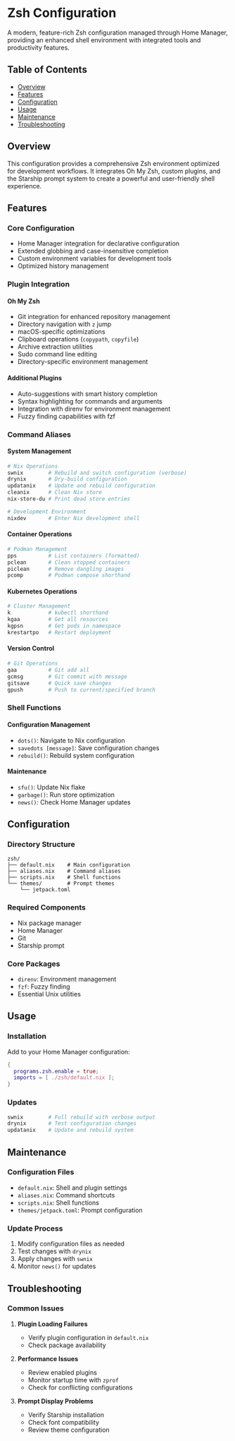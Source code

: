 # Zsh Configuration

A modern, feature-rich Zsh configuration managed through Home Manager, providing an enhanced shell environment with integrated tools and productivity features.

## Table of Contents

- [Overview](#overview)
- [Features](#features)
- [Configuration](#configuration)
- [Usage](#usage)
- [Maintenance](#maintenance)
- [Troubleshooting](#troubleshooting)

## Overview

This configuration provides a comprehensive Zsh environment optimized for development workflows. It integrates Oh My Zsh, custom plugins, and the Starship prompt system to create a powerful and user-friendly shell experience.

## Features

### Core Configuration
- Home Manager integration for declarative configuration
- Extended globbing and case-insensitive completion
- Custom environment variables for development tools
- Optimized history management

### Plugin Integration

#### Oh My Zsh
- Git integration for enhanced repository management
- Directory navigation with `z` jump
- macOS-specific optimizations
- Clipboard operations (`copypath`, `copyfile`)
- Archive extraction utilities
- Sudo command line editing
- Directory-specific environment management

#### Additional Plugins
- Auto-suggestions with smart history completion
- Syntax highlighting for commands and arguments
- Integration with direnv for environment management
- Fuzzy finding capabilities with fzf

### Command Aliases

#### System Management
```bash
# Nix Operations
swnix        # Rebuild and switch configuration (verbose)
drynix       # Dry-build configuration
updatanix    # Update and rebuild configuration
cleanix      # Clean Nix store
nix-store-du # Print dead store entries

# Development Environment
nixdev       # Enter Nix development shell
```

#### Container Operations
```bash
# Podman Management
pps          # List containers (formatted)
pclean       # Clean stopped containers
piclean      # Remove dangling images
pcomp        # Podman compose shorthand
```

#### Kubernetes Operations
```bash
# Cluster Management
k            # kubectl shorthand
kgaa         # Get all resources
kgpsn        # Get pods in namespace
krestartpo   # Restart deployment
```

#### Version Control
```bash
# Git Operations
gaa          # Git add all
gcmsg        # Git commit with message
gitsave      # Quick save changes
gpush        # Push to current/specified branch
```

### Shell Functions

#### Configuration Management
- `dots()`: Navigate to Nix configuration
- `savedots [message]`: Save configuration changes
- `rebuild()`: Rebuild system configuration

#### Maintenance
- `sfu()`: Update Nix flake
- `garbage()`: Run store optimization
- `news()`: Check Home Manager updates

## Configuration

### Directory Structure
```
zsh/
├── default.nix    # Main configuration
├── aliases.nix    # Command aliases
├── scripts.nix    # Shell functions
└── themes/        # Prompt themes
    └── jetpack.toml
```

### Required Components
- Nix package manager
- Home Manager
- Git
- Starship prompt

### Core Packages
- `direnv`: Environment management
- `fzf`: Fuzzy finding
- Essential Unix utilities

## Usage

### Installation
Add to your Home Manager configuration:
```nix
{
  programs.zsh.enable = true;
  imports = [ ./zsh/default.nix ];
}
```

### Updates
```bash
swnix        # Full rebuild with verbose output
drynix       # Test configuration changes
updatanix    # Update and rebuild system
```

## Maintenance

### Configuration Files
- `default.nix`: Shell and plugin settings
- `aliases.nix`: Command shortcuts
- `scripts.nix`: Shell functions
- `themes/jetpack.toml`: Prompt configuration

### Update Process
1. Modify configuration files as needed
2. Test changes with `drynix`
3. Apply changes with `swnix`
4. Monitor `news()` for updates

## Troubleshooting

### Common Issues
1. **Plugin Loading Failures**
   - Verify plugin configuration in `default.nix`
   - Check package availability

2. **Performance Issues**
   - Review enabled plugins
   - Monitor startup time with `zprof`
   - Check for conflicting configurations

3. **Prompt Display Problems**
   - Verify Starship installation
   - Check font compatibility
   - Review theme configuration
